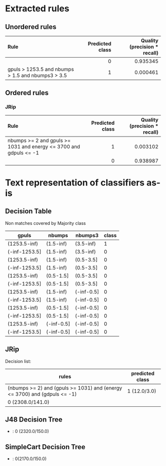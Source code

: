 # Extracted rules

## Unordered rules

| Rule | Predicted class | Quality (precision * recall) |
|:----|----:|----:|
|  | 0 | 0.935345 |
| gpuls > 1253.5 and nbumps > 1.5 and nbumps3 > 3.5 | 1 | 0.000461 |

## Ordered rules

### JRip

| Rule | Predicted class | Quality (precision * recall) |
|:----|----:|----:|
| nbumps >= 2 and gpuls >= 1031 and energy <= 3700 and gdpuls <= -1 | 1 | 0.003102 |
|  | 0 | 0.938987 |


# Text representation of classifiers as-is

## Decision Table

Non matches covered by Majority class

gpuls|nbumps|nbumps3|class
---|---|---|---
(1253.5-inf)|(1.5-inf)|(3.5-inf)|1
(-inf-1253.5]|(1.5-inf)|(3.5-inf)|0
(1253.5-inf)|(1.5-inf)|(0.5-3.5]|0
(-inf-1253.5]|(1.5-inf)|(0.5-3.5]|0
(1253.5-inf)|(0.5-1.5]|(0.5-3.5]|0
(-inf-1253.5]|(0.5-1.5]|(0.5-3.5]|0
(1253.5-inf)|(1.5-inf)|(-inf-0.5]|0
(-inf-1253.5]|(1.5-inf)|(-inf-0.5]|0
(1253.5-inf)|(0.5-1.5]|(-inf-0.5]|0
(-inf-1253.5]|(0.5-1.5]|(-inf-0.5]|0
(1253.5-inf)|(-inf-0.5]|(-inf-0.5]|0
(-inf-1253.5]|(-inf-0.5]|(-inf-0.5]|0

## JRip

Decision list:

rules | predicted class
---|---
(nbumps >= 2) and (gpuls >= 1031) and (energy <= 3700) and (gdpuls <= -1)|1 (12.0/3.0)
|0 (2308.0/141.0)


## J48 Decision Tree

* : 0 (2320.0/150.0)


## SimpleCart Decision Tree

* : 0(2170.0/150.0)


